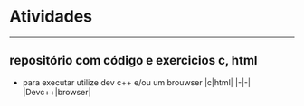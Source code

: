 # Atividades
---
## repositório com código e exercicios c, html
- para executar utilize dev c++ e/ou um brouwser
  |c|html|
  |-|-|
  |Devc++|browser|

  
